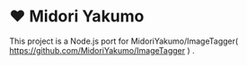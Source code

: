 ❤ Midori Yakumo
===========
This project is a Node.js port for MidoriYakumo/ImageTagger( https://github.com/MidoriYakumo/ImageTagger ) .